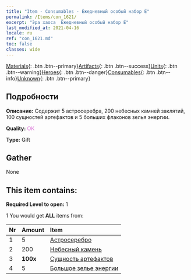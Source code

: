 ```yaml
---
title: "Item - Consumables - Ежедневный особый набор E"
permalink: /Items/con_1621/
excerpt: "Эра хаоса  Ежедневный особый набор E"
last_modified_at: 2021-04-16
locale: ru
ref: "con_1621.md"
toc: false
classes: wide
---
```

 [Materials](/ru/Items/){: .btn .btn--primary}[Artifacts](/ru/Items/Artifacts/){: .btn .btn--success}[Units](/ru/Items/Units/){: .btn .btn--warning}[Heroes](/ru/Items/Heroes/){: .btn .btn--danger}[Consumables](/ru/Items/Consumables/){: .btn .btn--info}[Unknown](/ru/Items/Unknown/){: .btn .btn--primary}

## Подробности
 **Описание:** Содержит 5 астросеребра, 200 небесных камней заклятий, 100 сущностей артефактов и 5 больших флаконов зелья энергии.

 **Quality:** <span style="color: #DA70D6">OK</span>

 **Type:** Gift

## Gather

  None

## This item contains:

 **Required Level to open:** 1

 1 You would get **ALL** items  from:

  | Nr | Amount |     Item    |
  |:---|:-------|:------------|
  | 1 | 5 | [Астросеребро](/ru/Items/con_969/) |  | 
  | 2 | 200 | [Небесный камень](/ru/Items/art_188/) |  | 
  | 3 |  **100x** | [Сущность артефактов](/ru/Items/con_905/) |  | 
  | 4 | 5 | [Большое зелье энергии](/ru/Items/con_706/) |  | 
